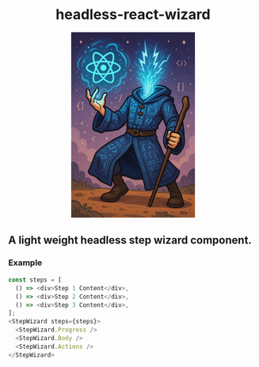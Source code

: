 <div align="center">

# headless-react-wizard

<img src="./public/AI_Generated_Headless_Wizard.png" alt="Wizard Demo" width="250"/>

</div>

## A light weight headless step wizard component.

### Example

```js
const steps = [
  () => <div>Step 1 Content</div>,
  () => <div>Step 2 Content</div>,
  () => <div>Step 3 Content</div>,
];
<StepWizard steps={steps}>
  <StepWizard.Progress />
  <StepWizard.Body />
  <StepWizard.Actions />
</StepWizard>

